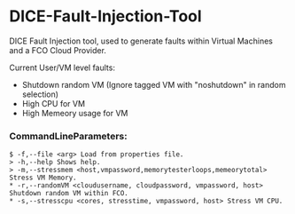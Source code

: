 # DICE-Fault-Injection-Tool
DICE Fault Injection tool, used to generate faults within Virtual Machines and a FCO Cloud Provider.

Current User/VM level faults:
* Shutdown random VM (Ignore tagged VM with "noshutdown" in random selection)
* High CPU for VM
* High Memeory usage for VM

### CommandLineParameters:

    $ -f,--file <arg> Load from properties file.
    > -h,--help Shows help.
    > -m,--stressmem <host,vmpassword,memorytesterloops,memeorytotal> Stress VM Memory.
    * -r,--randomVM <cloudusername, cloudpassword, vmpassword, host> Shutdown random VM within FCO.
    * -s,--stresscpu <cores, stresstime, vmpassword, host> Stress VM CPU.
